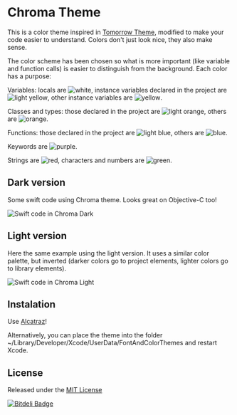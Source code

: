 # Chroma Theme

This is a color theme inspired in [Tomorrow Theme](https://github.com/chriskempson/tomorrow-theme), modified to make your code easier to understand. Colors don't just look nice, they also make sense.

The color scheme has been chosen so what is more important (like variable and function calls) is easier to distinguish from the background. Each color has a purpose:

Variables: locals are ![white](https://github.com/danielb5/chroma-theme/raw/master/images/white.png), instance variables declared in the project are ![light yellow](https://github.com/danielb5/chroma-theme/raw/master/images/light_yellow.png), other instance variables are ![yellow](https://github.com/danielb5/chroma-theme/raw/master/images/yellow.png).

Classes and types: those declared in the project are ![light orange](https://github.com/danielb5/chroma-theme/raw/master/images/light_orange.png), others are ![orange](https://github.com/danielb5/chroma-theme/raw/master/images/orange.png).

Functions: those declared in the project are ![light blue](https://github.com/danielb5/chroma-theme/raw/master/images/light_blue.png), others are ![blue](https://github.com/danielb5/chroma-theme/raw/master/images/blue.png).

Keywords are ![purple](https://github.com/danielb5/chroma-theme/raw/master/images/purple.png).

Strings are ![red](https://github.com/danielb5/chroma-theme/raw/master/images/red.png), characters and numbers are ![green](https://github.com/danielb5/chroma-theme/raw/master/images/green.png).



## Dark version
Some swift code using Chroma theme. Looks great on Objective-C too!

![Swift code in Chroma Dark](https://github.com/danielb5/chroma-theme/raw/master/images/code.png)

## Light version
Here the same example using the light version. It uses a similar color palette, but inverted (darker colors go to project elements, lighter colors go to library elements).

![Swift code in Chroma Light](https://github.com/danielb5/chroma-theme/raw/master/images/light.png)

## Instalation

Use [Alcatraz](http://alcatraz.io)!

Alternatively, you can place the theme into the folder ~/Library/Developer/Xcode/UserData/FontAndColorThemes and restart Xcode.

## License
Released under the [MIT License](https://github.com/danielb5/chroma-theme/raw/master/LICENSE.md)

[![Bitdeli Badge](https://d2weczhvl823v0.cloudfront.net/danielb5/chroma-theme/trend.png)](https://bitdeli.com/free "Bitdeli Badge")


